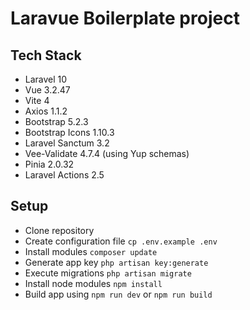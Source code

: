# Laravue Boilerplate project

## Tech Stack

-   Laravel 10
-   Vue 3.2.47
-   Vite 4
-   Axios 1.1.2
-   Bootstrap 5.2.3
-   Bootstrap Icons 1.10.3
-   Laravel Sanctum 3.2
-   Vee-Validate 4.7.4 (using Yup schemas)
-   Pinia 2.0.32
-   Laravel Actions 2.5

## Setup

-   Clone repository
-   Create configuration file `cp .env.example .env`
-   Install modules `composer update`
-   Generate app key `php artisan key:generate`
-   Execute migrations `php artisan migrate`
-   Install node modules `npm install`
-   Build app using `npm run dev` or `npm run build`
